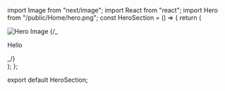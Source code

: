 import Image from "next/image";
import React from "react";
import Hero from "/public/Home/hero.png";
const HeroSection = () => {
return (
<div className="relative">
<Image
        src={Hero}
        width={0}
        height={0}
        className="w-full h-screen bg-cover bg-no-repeat bg-scroll"
        alt="Hero Image"
      />
{/_ <p>Hello</p> _/}
</div>
);
};

export default HeroSection;
